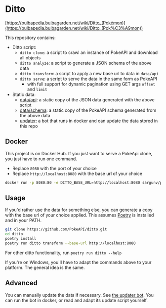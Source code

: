 # Ditto

[https://bulbapedia.bulbagarden.net/wiki/Ditto_(Pokémon)](https://bulbapedia.bulbagarden.net/wiki/Ditto_(Pok%C3%A9mon))

This repository contains:

 - Ditto script:
    - `ditto clone`: a script to crawl an instance of PokeAPI and download all objects
    - `ditto analyze`: a script to generate a JSON schema of the above data
    - `ditto transform`: a script to apply a new base url to data in `data/api` 
    - `ditto serve`: a script to serve the data in the same form as PokeAPI
       - with full support for dynamic pagination using GET args `offset` and `limit`
 - Static data:
    - [data/api](data/api): a static copy of the JSON data generated with the above script
    - [data/schema](data/schema): a static copy of the PokeAPI schema generated from the above data
    - [updater](updater): a bot that runs in docker and can update the data stored in this repo

## Docker

This project is on Docker Hub. If you just want to serve a PokeApi clone, you
just have to run one command.

 - Replace `8080` with the port of your choice
 - Replace `http://localhost:8080` with the base url of your choice

``` bash
docker run -p 8080:80 -e DITTO_BASE_URL=http://localhost:8080 sargunv/pokeapi-ditto
```

## Usage

If you'd rather use the data for something else, you can generate a
copy with the base url of your choice applied. This assumes
[Poetry](https://poetry.eustace.io/) is installed and in your PATH. 

``` bash
git clone https://github.com/PokeAPI/ditto.git
cd ditto
poetry install
poetry run ditto transform --base-url http://localhost:8080
```

For other ditto functionality, run `poetry run ditto --help` 

If you're on Windows, you'll have to adapt the commands above to your platform.
The general idea is the same.

## Advanced

You can manually update the data if necessary. See [the updater bot](updater). You can run the bot in docker, or read and adapt its update script yourself. 

